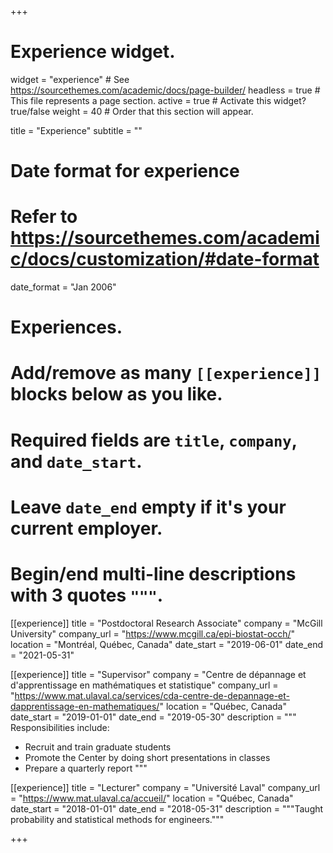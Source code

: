 +++
# Experience widget.
widget = "experience"  # See https://sourcethemes.com/academic/docs/page-builder/
headless = true  # This file represents a page section.
active = true  # Activate this widget? true/false
weight = 40  # Order that this section will appear.

title = "Experience"
subtitle = ""

# Date format for experience
#   Refer to https://sourcethemes.com/academic/docs/customization/#date-format
date_format = "Jan 2006"

# Experiences.
#   Add/remove as many `[[experience]]` blocks below as you like.
#   Required fields are `title`, `company`, and `date_start`.
#   Leave `date_end` empty if it's your current employer.
#   Begin/end multi-line descriptions with 3 quotes `"""`.
[[experience]]
  title = "Postdoctoral Research Associate"
  company = "McGill University"
  company_url = "https://www.mcgill.ca/epi-biostat-occh/"
  location = "Montréal, Québec, Canada"
  date_start = "2019-06-01"
  date_end = "2021-05-31"
  
  
[[experience]]
  title = "Supervisor"
  company = "Centre de dépannage et d'apprentissage en mathématiques et statistique"
  company_url = "https://www.mat.ulaval.ca/services/cda-centre-de-depannage-et-dapprentissage-en-mathematiques/"
  location = "Québec, Canada"
  date_start = "2019-01-01"
  date_end = "2019-05-30"
  description = """
  Responsibilities include:
  
  * Recruit and train graduate students
  * Promote the Center by doing short presentations in classes
  * Prepare a quarterly report
  """

[[experience]]
  title = "Lecturer"
  company = "Université Laval"
  company_url = "https://www.mat.ulaval.ca/accueil/"
  location = "Québec, Canada"
  date_start = "2018-01-01"
  date_end = "2018-05-31"
  description = """Taught probability and statistical methods for engineers."""

+++

